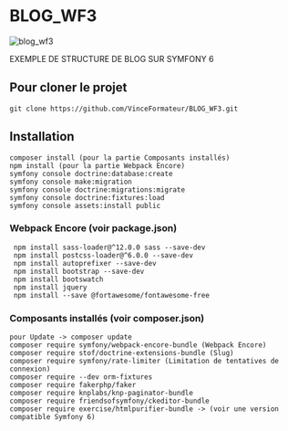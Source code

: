 <h1> BLOG_WF3 </h1><img src="./assets/blog_wf3.gif" alt="blog_wf3" />


EXEMPLE DE STRUCTURE DE BLOG SUR SYMFONY 6 



## Pour cloner le projet
```
git clone https://github.com/VinceFormateur/BLOG_WF3.git
```

## Installation
```
composer install (pour la partie Composants installés)
npm install (pour la partie Webpack Encore)
symfony console doctrine:database:create
symfony console make:migration
symfony console doctrine:migrations:migrate
symfony console doctrine:fixtures:load
symfony console assets:install public
```

### Webpack Encore (voir package.json)
```
 npm install sass-loader@^12.0.0 sass --save-dev
 npm install postcss-loader@^6.0.0 --save-dev
 npm install autoprefixer --save-dev
 npm install bootstrap --save-dev
 npm install bootswatch
 npm install jquery
 npm install --save @fortawesome/fontawesome-free
```

### Composants installés (voir composer.json)
```
pour Update -> composer update
composer require symfony/webpack-encore-bundle (Webpack Encore)
composer require stof/doctrine-extensions-bundle (Slug)
composer require symfony/rate-limiter (Limitation de tentatives de connexion)
composer require --dev orm-fixtures
composer require fakerphp/faker
composer require knplabs/knp-paginator-bundle
composer require friendsofsymfony/ckeditor-bundle
composer require exercise/htmlpurifier-bundle -> (voir une version compatible Symfony 6)
```
